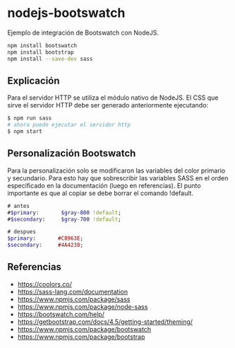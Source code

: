 # nodejs-bootswatch

Ejemplo de integración de Bootswatch con NodeJS.

```bash
npm install bootswatch
npm install bootstrap
npm install --save-dev sass
```

## Explicación

Para el servidor HTTP se utiliza el módulo nativo de NodeJS.
El CSS que sirve el servidor HTTP debe ser generado anteriormente ejecutando:

```bash
$ npm run sass
# ahora puedo ejecutar el servidor http
$ npm start
```

## Personalización Bootswatch 

Para la personalización solo se modificaron las variables del color primario y secundario.
Para esto hay que sobrescribir las variables SASS en el orden especificado en la documentación (luego en referencias).
El punto importante es que al copiar se debe borrar el comando !default.

```sass
# antes
#$primary:       $gray-800 !default;
#$secondary:     $gray-700 !default;

# despues
$primary:       #C8963E;
$secondary:     #4A4238; 
```


## Referencias

- https://coolors.co/ 
- https://sass-lang.com/documentation
- https://www.npmjs.com/package/sass 
- https://www.npmjs.com/package/node-sass 
- https://bootswatch.com/help/
- https://getbootstrap.com/docs/4.5/getting-started/theming/
- https://www.npmjs.com/package/bootswatch 
- https://www.npmjs.com/package/bootstrap  

